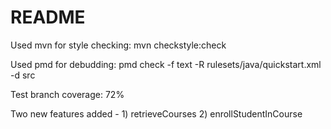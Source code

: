 # README

Used mvn for style checking: mvn checkstyle:check

Used pmd for debudding: pmd check -f text -R rulesets/java/quickstart.xml -d src

Test branch coverage: 72%

Two new features added - 1) retrieveCourses 2) enrollStudentInCourse
